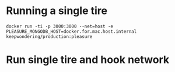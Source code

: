 # Running a single tire

`docker run -ti -p 3000:3000 --net=host -e PLEASURE_MONGODB_HOST=docker.for.mac.host.internal keepwondering/production:pleasure`

# Run single tire and hook network

